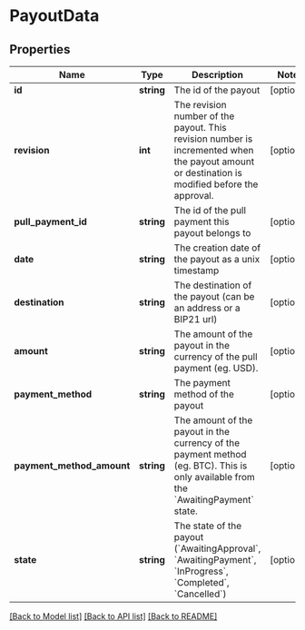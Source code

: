 # PayoutData

## Properties
Name | Type | Description | Notes
------------ | ------------- | ------------- | -------------
**id** | **string** | The id of the payout | [optional] 
**revision** | **int** | The revision number of the payout. This revision number is incremented when the payout amount or destination is modified before the approval. | [optional] 
**pull_payment_id** | **string** | The id of the pull payment this payout belongs to | [optional] 
**date** | **string** | The creation date of the payout as a unix timestamp | [optional] 
**destination** | **string** | The destination of the payout (can be an address or a BIP21 url) | [optional] 
**amount** | **string** | The amount of the payout in the currency of the pull payment (eg. USD). | [optional] 
**payment_method** | **string** | The payment method of the payout | [optional] 
**payment_method_amount** | **string** | The amount of the payout in the currency of the payment method (eg. BTC). This is only available from the &#x60;AwaitingPayment&#x60; state. | [optional] 
**state** | **string** | The state of the payout (&#x60;AwaitingApproval&#x60;, &#x60;AwaitingPayment&#x60;, &#x60;InProgress&#x60;, &#x60;Completed&#x60;, &#x60;Cancelled&#x60;) | [optional] 

[[Back to Model list]](../../README.md#documentation-for-models) [[Back to API list]](../../README.md#documentation-for-api-endpoints) [[Back to README]](../../README.md)

